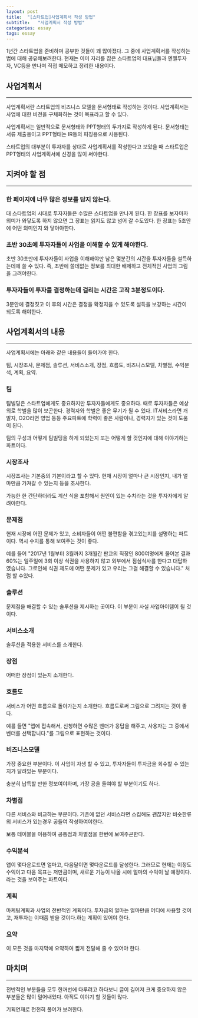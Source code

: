 ```yaml
---
layout: post
title:  "[스타트업]사업계획서 작성 방법"
subtitle:   "사업계획서 작성 방법"
categories: essay
tags: essay
---
```


1년간 스타트업을 준비하며 공부한 것들이 꽤 많아졌다. 그 중에 사업계획서를 작성하는 법에 대해 공유해보려한다. 현재는 이미 자리를 잡은 스타트업의 대표님들과 엔젤투자자, VC등을 만나며 직접 메모하고 정리한 내용이다.

## 사업계획서

---

사업계획서란 스타트업의 비즈니스 모델을 문서형태로 작성하는 것이다. 사업계획서는 사업에 대한 비전을 구체화하는 것이 목표라고 할 수 있다.

사업계획서는 일반적으로 문서형태와 PPT형태의 두가지로 작성하게 된다. 문서형태는 서류 제출용이고 PPT형태는 IR등의 피칭용으로 사용된다.

스타트업의 대부분이 투자자를 상대로 사업계획서를 작성한다고 보았을 때 스타트업은 PPT형태의 사업계획서에 신경을 많이 써야한다.

## 지켜야 할 점

---

### 한 페이지에 너무 많은 정보를 담지 않는다.

대 스타트업의 시대로 투자자들은 수많은 스타트업을 만나게 된다. 한 장표를 보자마자 의미가 와닿도록 하지 않으면 그 장표는 읽지도 않고 넘어 갈 수도있다. 한 장표는 5초안에 어떤 의미인지 와 닿아야한다.

### 초반 30초에 투자자들이 사업을 이해할 수 있게 해야한다.

초반 30초만에 투자자들이 사업을 이해해야만 남은 몇분간의 시간을 투자자들을 설득하는데에 쓸 수 있다. 즉, 초반에 쓸데없는 정보를 최대한 배제하고 전체적인 사업의 그림을 그려야한다.

### 투자자들이 투자를 결정하는데 걸리는 시간은 고작 3분정도이다.

3분안에 결정짓고 이 후의 시간은 결정을 확정지을 수 있도록 설득을 보강하는 시간이 되도록 해야한다.

## 사업계획서의 내용

---

사업계획서에는 아래와 같은 내용들이 들어가야 한다.

팀, 시장조사, 문제점, 솔루션, 서비스소개, 장점, 흐름도, 비즈니스모델, 차별점, 수익분석, 계획, 요약.

### 팀

팀빌딩은 스타트업에게도 중요하지만 투자자들에게도 중요하다. 때로 투자자들은 예상외로 학벌을 많이 보곤한다. 경력자와 학벌은 좋은 무기가 될 수 있다. IT서비스라면 개발자, O2O라면 영업 등등 주요파트에 학력이 좋은 사람이나, 경력자가 있는 것이 도움이 된다.

팀의 구성과 어떻게 팀빌딩을 하게 되었는지 또는 어떻게 할 것인지에 대해 이야기하는 파트이다.

### 시장조사

시장조사는 기본중의 기본이라고 할 수 있다. 현재 시장이 얼마나 큰 시장인지, 내가 얼마만큼 가져갈 수 있는지 등을 조사한다.

가능한 한 간단하더라도 계산 식을 포함해서 원인이 있는 수치라는 것을 투자자에게 알려야한다.

### 문제점

현재 시장에 어떤 문제가 있고, 소비자들이 어떤 불편함을 겪고있는지를 설명하는 파트이다. 역시 수치를 통해 보여주는 것이 좋다.

예를 들어 "2017년 1월부터 3월까지 3개월간 판교의 직장인 800여명에게 물어본 결과 60%는 일주일에 3회 이상 식권을 사용하지 않고 외부에서 점심식사를 한다고 대답하였습니다. 그로인해 식권 제도에 어떤 문제가 있고 우리는 그걸 해결할 수 있습니다." 처럼 할 수있다.  

### 솔루션

문제점을 해결할 수 있는 솔루션을 제시하는 곳이다. 이 부분이 사실 사업아이템이 될 것이다.

### 서비스소개

솔루션을 적용한 서비스를 소개한다.

### 장점

어떠한 장점이 있는지 소개한다.

### 흐름도

서비스가 어떤 흐름으로 돌아가는지 소개한다. 흐름도로써 그림으로 그려지는 것이 좋다.

예를 들면 "앱에 접속해서, 신청하면 수많은 벤더가 응답을 해주고, 사용자는 그 중에서 벤더를 선택합니다."를 그림으로 표현하는 것이다.

<script async src="//pagead2.googlesyndication.com/pagead/js/adsbygoogle.js"></script>
<ins class="adsbygoogle"
     style="display:block; text-align:center;"
     data-ad-format="fluid"
     data-ad-layout="in-article"
     data-ad-client="ca-pub-9134477021095729"
     data-ad-slot="3873336698"></ins>
<script>
     (adsbygoogle = window.adsbygoogle || []).push({});
</script>

### 비즈니스모델

가장 중요한 부분이다. 이 사업이 자생 할 수 있고, 투자자들이 투자금을 회수할 수 있는지가 달려있는 부분이다.

충분히 납득할 만한 정보여야하며, 가장 공을 들여야 할 부분이기도 하다.

### 차별점

다른 서비스와 비교하는 부분이다. 기존에 없던 서비스라면 스킵해도 괜찮지만 비슷한류의 서비스가 있는경우 공들여 작성하여야한다.

보통 테이블을 이용하여 공통점과 차별점을 한번에 보여주곤한다.

### 수익분석

앱이 몇다운로드면 얼마고, 다음달이면 몇다운로드를 달성한다. 그러므로 현재는 이정도 수익이고 다음 목표는 저만큼이며, 새로운 기능이 나올 시에 얼마의 수익이 날 예정이다.라는 것을 보여주는 파트이다.

### 계획

마케팅계획과 사업의 전반적인 계획이다. 투자금의 얼마는 얼마만큼 어디에 사용할 것이고, 재투자는 이때쯤 받을 것이다.하는 계획이 있어야 한다.

### 요약

이 모든 것을 마지막에 요약하여 짧게 전달해 줄 수 있어야 한다.

## 마치며

---

전반적인 부분들을 모두 한꺼번에 다루려고 하다보니 글이 길어져 크게 중요하지 않은 부분들은 많이 덜어내었다. 아직도 이야기 할 것들이 많다.

기획연재로 천천히 풀어가 보려한다.
